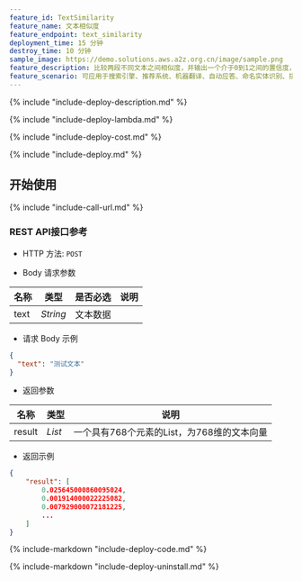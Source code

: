```yaml
---
feature_id: TextSimilarity
feature_name: 文本相似度
feature_endpoint: text_similarity
deployment_time: 15 分钟
destroy_time: 10 分钟
sample_image: https://demo.solutions.aws.a2z.org.cn/image/sample.png
feature_description: 比较两段不同文本之间相似度，并输出一个介于0到1之间的置信度，根据置信度比较两段文字的相似性。
feature_scenario: 可应用于搜索引擎、推荐系统、机器翻译、自动应答、命名实体识别、拼写纠错等场景。
---
```


{%
  include "include-deploy-description.md"
%}

{%
  include "include-deploy-lambda.md"
%}

{%
  include "include-deploy-cost.md"
%}

{%
  include "include-deploy.md"
%}

## 开始使用

{%
  include "include-call-url.md"
%}

### REST API接口参考

- HTTP 方法: `POST`

- Body 请求参数

| **名称**  | **类型**  | **是否必选** |  **说明**  |
|----------|-----------|------------|------------|
| text | *String* |文本数据|

- 请求 Body 示例

``` json
{
  "text": "测试文本"
}
```

- 返回参数

| **名称**  | **类型**  |  **说明**  |
|----------|-----------|------------|
|result    |*List*   |一个具有768个元素的List，为768维的文本向量|

- 返回示例
``` json
{
    "result": [
        0.025645000860095024, 
        0.001914000022225082, 
        0.007929000072181225, 
        ...
    ]
}
```

{%
  include-markdown "include-deploy-code.md"
%}

{%
  include-markdown "include-deploy-uninstall.md"
%}